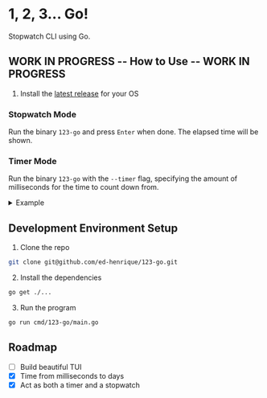 # 1, 2, 3... Go!

Stopwatch CLI using Go.

## WORK IN PROGRESS -- How to Use -- WORK IN PROGRESS

1. Install the [latest release](https://github.com/ed-henrique/123-go/releases/latest) for your OS

### Stopwatch Mode

Run the binary `123-go` and press `Enter` when done. The elapsed time will be shown.

### Timer Mode

Run the binary `123-go` with the `--timer` flag, specifying the amount of milliseconds for the time to count down from.

<details>
<summary>Example</summary>

```bash
123-go --timer 10000
```

</details>

## Development Environment Setup

1. Clone the repo

```bash
git clone git@github.com/ed-henrique/123-go.git
```

2. Install the dependencies

```bash
go get ./...
```

3. Run the program

```bash
go run cmd/123-go/main.go
```

## Roadmap

- [ ] Build beautiful TUI
- [x] Time from milliseconds to days
- [x] Act as both a timer and a stopwatch
